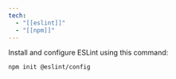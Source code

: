 ```yaml
---
tech:
  - "[[eslint]]"
  - "[[npm]]"
---
```

Install and configure ESLint using this command:

```shell
npm init @eslint/config
```